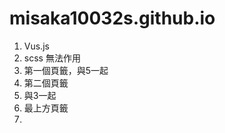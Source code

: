 # misaka10032s.github.io
1. Vus.js
2. scss 無法作用
3. 第一個頁籤，與5一起
4. 第二個頁籤
5. 與3一起
6. 最上方頁籤
7. <title > <meta >
8. 第四個頁籤
9. 第五個頁籤
10. Vue 的 component 與 directive 都有可任意擴充的加入點，這些簡單功能半小時左右能完成，但對於沒有使用過得firebase(似乎是node.js的開發環境)，多花了一些時間。配合後端網頁框架的template extend 可更有效的繼承網站基礎元素(top bar logo、backgroung image 或 buttons 等)。
11. https://workex-54d2c.web.app/
12. https://github.com/misaka10032s/misaka10032s.github.io.git
